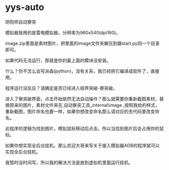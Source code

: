 # yys-auto

阴阳师自动寮突

模拟器我用的是雷电模拟器，分辨率为960x540(dpi160)。

image.zip里面是素材图片，把里面的image文件夹解压到跟start.py同一个目录即可。

如果代码无法运行，那就是你的最上面的模块没安装。

什么？你不怎么会写派森(python)，没有关系，我已经把它编译成软件了，直接用。

程序运行没反应？请确定是否已经进入结界突破-寮突破。

进入了寮突破界面，点击开始依然无法自动操作？那么就需要你重新截图素材，替换原来的图片，素材文件夹在,自动寮突工具\_internal\image ,按照我给的样式，重新截图，图片命名也要一样，如果你想改变命名那么请对应的去代码里改变命名。

此程序的逻辑为找到图片，模拟鼠标移动后点击。所以当找到图片后会占用你的鼠标。

如果你想实现全后台挂机，那么欢迎大哥来写关于接入模拟器ADB的程序就可以实现全后台挂机。

我暂时没时间写，所以我的解决方法是放到虚拟机里面运行挂机。

